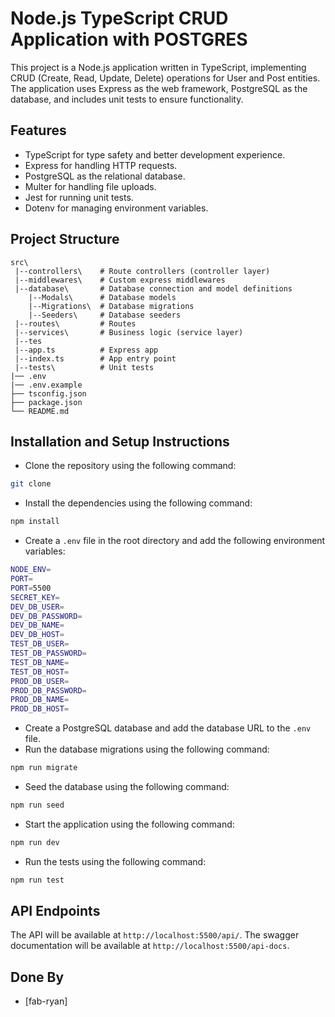 # Node.js TypeScript CRUD Application with POSTGRES
This project is a Node.js application written in TypeScript, implementing CRUD (Create, Read, Update, Delete) operations for User and Post entities. The application uses Express as the web framework, PostgreSQL as the database, and includes unit tests to ensure functionality.

## Features
 - TypeScript for type safety and better development experience.
 - Express for handling HTTP requests.
 - PostgreSQL as the relational database.
 - Multer for handling file uploads.
 - Jest for running unit tests.
 - Dotenv for managing environment variables.
  
## Project Structure

```
src\
 |--controllers\    # Route controllers (controller layer)
 |--middlewares\    # Custom express middlewares
 |--database\       # Database connection and model definitions
    |--Modals\      # Database models
    |--Migrations\  # Database migrations
    |--Seeders\     # Database seeders
 |--routes\         # Routes
 |--services\       # Business logic (service layer)
 |--tes
 |--app.ts          # Express app
 |--index.ts        # App entry point
 |--tests\          # Unit tests
|── .env
|── .env.example
├── tsconfig.json
├── package.json
└── README.md
```


## Installation and Setup Instructions
- Clone the repository using the following command:
```bash 
git clone 
```
- Install the dependencies using the following command:
```bash
npm install
```
- Create a `.env` file in the root directory and add the following environment variables:
```bash
NODE_ENV=
PORT=
PORT=5500
SECRET_KEY=
DEV_DB_USER=
DEV_DB_PASSWORD=
DEV_DB_NAME=
DEV_DB_HOST=
TEST_DB_USER=
TEST_DB_PASSWORD=
TEST_DB_NAME=
TEST_DB_HOST=
PROD_DB_USER=
PROD_DB_PASSWORD=
PROD_DB_NAME=
PROD_DB_HOST=
```
- Create a PostgreSQL database and add the database URL to the `.env` file.
- Run the database migrations using the following command:
```bash
npm run migrate
```
- Seed the database using the following command:
```bash
npm run seed
```

- Start the application using the following command:
```bash
npm run dev
```
- Run the tests using the following command:
```bash
npm run test
```

## API Endpoints
The API will be available at `http://localhost:5500/api/`.
The swagger documentation will be available at `http://localhost:5500/api-docs`.


## Done By 
- [fab-ryan]
